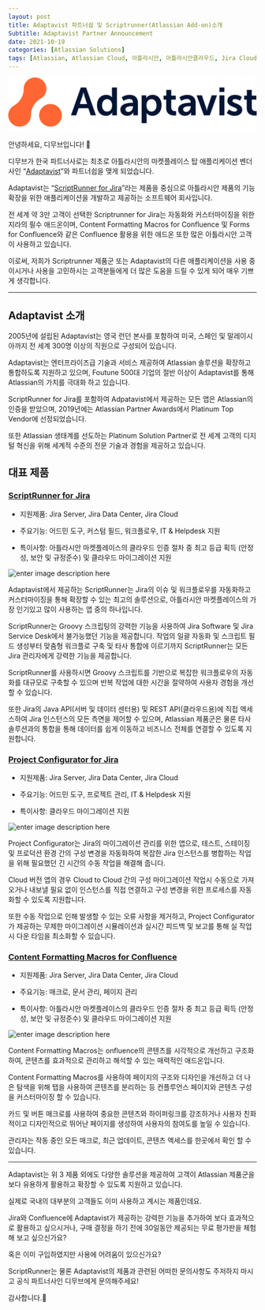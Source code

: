 ```yaml
---
layout: post
title: Adaptavist 파트너쉽 및 Scriptrunner(Atlassian Add-on)소개
Subtitle: Adaptavist Partner Announcement
date: 2021-10-19
categories: [Atlassian Solutions]
tags: [Atlassian, Atlassian Cloud, 아틀라시안, 아틀라시안클라우드, Jira Cloud, Adaptavist, Jira Sofrware, Atlassian Marketplace, scriptrunner]
---
```


![Adaptavist Partner](/assets/images/blog/rgb_logo_Adaptavist_orange.svg)

안녕하세요, 디무브입니다! 🎈

디무브가 한국 파트너사로는 최초로 아틀라시안의 마켓플레이스 탑 애플리케이션 벤더사인 “[Adaptavist](https://www.adaptavist.com/ "https://www.adaptavist.com/")”와 파트너쉽을 맺게 되었습니다.

Adaptavist는 “[ScriptRunner for Jira](https://marketplace.atlassian.com/apps/6820/scriptrunner-for-jira?hosting=server&tab=overview&utm_term=scriptrunner%20for%20jira&utm_campaign=sr4j__marketplace-listing_sr4j_search_apac_all_2021-03-22&utm_source=google&utm_medium=cpc&utm_content=scriptrunner%20for%20jira&hsa_acc=3162291167&hsa_cam=13984256082&hsa_grp=126571833273&hsa_ad=535183157267&hsa_src=g&hsa_tgt=aud-944061108465%3Akwd-306963676729&hsa_kw=scriptrunner%20for%20jira&hsa_mt=e&hsa_net=adwords&hsa_ver=3&gclid=CjwKCAjwk6-LBhBZEiwAOUUDp-H0VHRVKDdhsnOjIPbr_3trurDScQyuAkHBXj4R0TqJTxnEv8ypdRoC1bYQAvD_BwE "https://marketplace.atlassian.com/apps/6820/scriptrunner-for-jira?hosting=server&tab=overview&utm_term=scriptrunner%20for%20jira&utm_campaign=sr4j__marketplace-listing_sr4j_search_apac_all_2021-03-22&utm_source=google&utm_medium=cpc&utm_content=scriptrunner%20for%20jira&hsa_acc=3162291167&hsa_cam=13984256082&hsa_grp=126571833273&hsa_ad=535183157267&hsa_src=g&hsa_tgt=aud-944061108465%3Akwd-306963676729&hsa_kw=scriptrunner%20for%20jira&hsa_mt=e&hsa_net=adwords&hsa_ver=3&gclid=CjwKCAjwk6-LBhBZEiwAOUUDp-H0VHRVKDdhsnOjIPbr_3trurDScQyuAkHBXj4R0TqJTxnEv8ypdRoC1bYQAvD_BwE")”라는 제품을 중심으로 아틀라시안 제품의 기능 확장을 위한 애플리케이션을 개발하고 제공하는 소프트웨어 회사입니다.

전 세계 약 3만 고객이 선택한 Scriptrunner for Jira는 자동화와 커스터마이징을 위한 지라의 필수 애드온이며, Content Formatting Macros for Confluence 및 Forms for Confluence와 같은 Confluence 활용을 위한 애드온 또한 많은 아틀라시안 고객이 사용하고 있습니다.

이로써, 저희가 Scriptrunner 제품군 또는 Adaptavist의 다른 애플리케이션을 사용 중이시거나 사용을 고민하시는 고객분들에게 더 많은 도움을 드릴 수 있게 되어 매우 기쁘게 생각합니다.


----------

## Adaptavist 소개

2005년에 설립된 Adaptavist는 영국 런던 본사를 포함하여 미국, 스페인 및 말레이시아까지 전 세계 300명 이상의 직원으로 구성되어 있습니다.

Adaptavist는 엔터프라이즈급 기술과 서비스 제공하여 Atlassian 솔루션을 확장하고 통합하도록 지원하고 있으며, Foutune 500대 기업의 절반 이상이 Adaptavist를 통해 Atlassian의 가치를 극대화 하고 있습니다.

ScriptRunner for Jira를 포함하여 Adpatavist에서 제공하는 모든 앱은 Atlassian의 인증을 받았으며, 2019년에는 Atlassian Partner Awards에서 Platinum Top Vendor에 선정되었습니다.

또한 Atlassian 생태계를 선도하는 Platinum Solution Partner로 전 세계 고객의 디지털 혁신을 위해 세계적 수준의 전문 기술과 경험을 제공하고 있습니다.



## 대표 제품


### [ScriptRunner for Jira](https://marketplace.atlassian.com/apps/6820/scriptrunner-for-jira?hosting=cloud&tab=overview "https://marketplace.atlassian.com/apps/6820/scriptrunner-for-jira?hosting=cloud&tab=overview")

-   지원제품: Jira Server, Jira Data Center, Jira Cloud
    
-   주요기능: 어드민 도구, 커스텀 필드, 워크플로우, IT & Helpdesk 지원
    
-   특이사항: 아틀라시안 마켓플레이스의 클라우드 인증 절차 중 최고 등급 획득 (안정성, 보안 및 규정준수) 및 클라우드 마이그레이션 지원
    
![enter image description here](https://marketplace-cdn.atlassian.com/files/42ece362-63fb-4d75-a54a-164af19a14a6)

Adaptavist에서 제공하는 ScriptRunner는 Jira의 이슈 및 워크플로우를 자동화하고 커스터마이징을 통해 확장할 수 있는 최고의 솔루션으로, 아틀라시안 마켓플레이스의 가장 인기있고 많이 사용하는 앱 중의 하나입니다.

ScriptRunner는 Groovy 스크립팅의 강력한 기능을 사용하여 Jira Software 및 Jira Service Desk에서 불가능했던 기능을 제공합니다. 작업의 일괄 자동화 및 스크립트 필드 생성부터 맞춤형 워크플로 구축 및 타사 통합에 이르기까지 ScriptRunner는 모든 Jira 관리자에게 강력한 기능을 제공합니다.

ScriptRunner를 사용하시면 Groovy 스크립트를 기반으로 복잡한 워크플로우의 자동화를 대규모로 구축할 수 있으며 반복 작업에 대한 시간을 절약하여 사용자 경험을 개선할 수 있습니다.

또한 Jira의 Java API(서버 및 데이터 센터용) 및 REST API(클라우드용)에 직접 액세스하여 Jira 인스턴스의 모든 측면을 제어할 수 있으며, Atlassian 제품군은 물론 타사 솔루션과의 통합을 통해 데이터를 쉽게 이동하고 비즈니스 전체를 연결할 수 있도록 지원합니다.


### [Project Configurator for Jira](https://marketplace.atlassian.com/apps/1211147/project-configurator-for-jira?hosting=cloud&tab=overview "https://marketplace.atlassian.com/apps/1211147/project-configurator-for-jira?hosting=cloud&tab=overview")

-   지원제품: Jira Server, Jira Data Center, Jira Cloud
    
-   주요기능: 어드민 도구, 프로젝트 관리, IT & Helpdesk 지원
    
-   특이사항: 클라우드 마이그레이션 지원
    
![enter image description here](https://marketplace-cdn.atlassian.com/files/8d88ce14-567f-4313-adde-39999380647c)

Project Configurator는 Jira의 마이그레이션 관리를 위한 앱으로, 테스트, 스테이징 및 프로덕션 환경 간의 구성 변경을 자동화하여 복잡한 Jira 인스턴스를 병합하는 작업을 위해 필요했던 긴 시간의 수동 작업을 해결해 줍니다.

Cloud 버전 앱의 경우 Cloud to Cloud 간의 구성 마이그레이션 작업시 수동으로 가져오거나 내보낼 필요 없이 인스턴스를 직접 연결하고 구성 변경을 위한 프로세스를 자동화할 수 있도록 지원합니다.

또한 수동 작업으로 인해 발생할 수 있는 오류 사항을 제거하고, Project Configurator가 제공하는 무제한 마이그레이션 시뮬레이션과 실시간 피드백 및 보고를 통해 실 작업시 다운 타임을 최소화할 수 있습니다.


### [Content Formatting Macros for Confluence](https://marketplace.atlassian.com/apps/247/content-formatting-macros-for-confluence?hosting=cloud&tab=overview "https://marketplace.atlassian.com/apps/247/content-formatting-macros-for-confluence?hosting=cloud&tab=overview")

-   지원제품: Jira Server, Jira Data Center, Jira Cloud
    
-   주요기능: 매크로, 문서 관리, 페이지 관리
    
-   특이사항: 아틀라시안 마켓플레이스의 클라우드 인증 절차 중 최고 등급 획득 (안정성, 보안 및 규정준수) 및 클라우드 마이그레이션 지원
 
 ![enter image description here](https://marketplace-cdn.atlassian.com/files/4eafb1c6-fae0-4636-b9f5-0d809b60f36c)   

Content Formatting Macros는 onfluence의 콘텐츠를 시각적으로 개선하고 구조화하여, 콘텐츠를 효과적으로 관리하고 해석할 수 있는 매력적인 애드온입니다.

Content Formatting Macros를 사용하여 페이지의 구조와 디자인을 개선하고 더 나은 탐색을 위해 탭을 사용하여 콘텐츠를 분리하는 등 컨플루언스 페이지와 콘텐츠 구성을 커스터마이징 할 수 있습니다.

카드 및 버튼 매크로를 사용하여 중요한 콘텐츠와 하이퍼링크를 강조하거나 사용자 친화적이고 디자인적으로 뛰어난 페이지를 생성하여 사용자의 참여도를 높일 수 있습니다.

관리자는 작동 중인 모든 매크로, 최근 업데이트, 콘텐츠 액세스를 한곳에서 확인 할 수 있습니다.


----------


Adaptavist는 위 3 제품 외에도 다양한 솔루션을 제공하여 고객이 Atlassian 제품군을 보다 유용하게 활용하고 확장할 수 있도록 지원하고 있습니다.

실제로 국내의 대부분의 고객들도 이미 사용하고 계시는 제품인데요.

Jira와 Confluence에 Adaptavist가 제공하는 강력한 기능을 추가하여 보다 효과적으로 활용하고 싶으시거나, 구매 결정을 하기 전에 30일동안 제공되는 무료 평가판을 체험해 보고 싶으신가요?

혹은 이미 구입하였지만 사용에 어려움이 있으신가요?

ScriptRunner는 물론 Adaptavist의 제품과 관련된 어떠한 문의사항도 주저하지 마시고 공식 파트너사인 디무브에게 문의해주세요!

감사합니다.🙂
